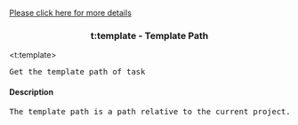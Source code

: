 <a href="head-tag-task.html">Please click here for more details</a>

### <div align="center">t:template - Template Path</div> ###

&lt;t:template&gt;
<pre>
Get the template path of task
</pre>

#### Description ####

<pre>
The template path is a path relative to the current project.
</pre>